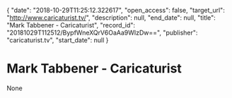 {
  "date": "2018-10-29T11:25:12.322617", 
  "open_access": false, 
  "target_url": "http://www.caricaturist.tv/", 
  "description": null, 
  "end_date": null, 
  "title": "Mark Tabbener - Caricaturist", 
  "record_id": "20181029T112512/BypfWneXQrV6OaAa9WIzDw==", 
  "publisher": "caricaturist.tv", 
  "start_date": null
}

# Mark Tabbener - Caricaturist

None